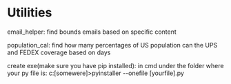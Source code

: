 # Utilities
email_helper: find bounds emails based on specific content

population_cal: find how many percentages of US population can the UPS and FEDEX coverage based on days

create exe(make sure you have pip installed): in cmd under the folder where your py file is: c:\[somewere]>pyinstaller --onefile [yourfile].py


